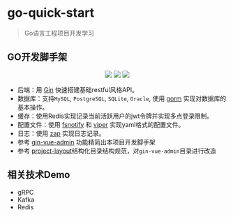 # go-quick-start
> Go语言工程项目开发学习

## GO开发脚手架

<div align=center>
<img src="https://img.shields.io/badge/golang-1.16-blue"/>
<img src="https://img.shields.io/badge/gin-v1.7.7-lightBlue"/>
<img src="https://img.shields.io/badge/gorm-v1.25-red"/>
</div>

* 后端：用 [Gin](https://gin-gonic.com/) 快速搭建基础restful风格API。
* 数据库：支持`MySQL`, `PostgreSQL`, `SQLite`, `Oracle`, 使用 [gorm](http://gorm.cn) 实现对数据库的基本操作。
* 缓存：使用Redis实现记录当前活跃用户的jwt令牌并实现多点登录限制。
* 配置文件：使用 [fsnotify](https://github.com/fsnotify/fsnotify) 和 [viper](https://github.com/spf13/viper) 实现yaml格式的配置文件。
* 日志：使用 [zap](https://github.com/uber-go/zap) 实现日志记录。
* 参考 [gin-vue-admin](https://github.com/flipped-aurora/gin-vue-admin) 功能精简出本项目开发脚手架
* 参考 [project-layout](https://github.com/golang-standards/project-layout)结构化目录结构规范，对`gin-vue-admin`目录进行改造

## 相关技术Demo
* gRPC
* Kafka
* Redis

